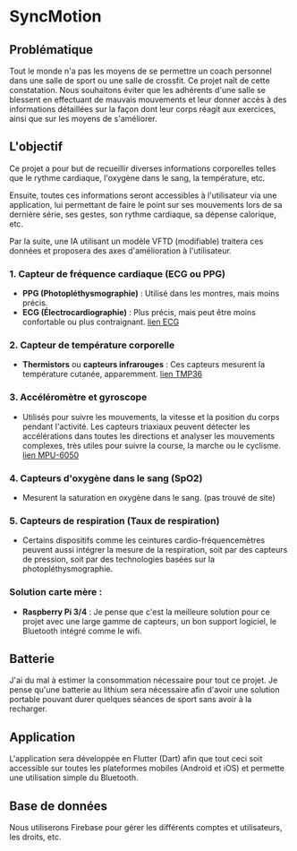 # SyncMotion

## Problématique

Tout le monde n'a pas les moyens de se permettre un coach personnel dans une salle de sport ou une salle de crossfit. Ce projet naît de cette constatation. Nous souhaitons éviter que les adhérents d'une salle se blessent en effectuant de mauvais mouvements et leur donner accès à des informations détaillées sur la façon dont leur corps réagit aux exercices, ainsi que sur les moyens de s'améliorer.

## L'objectif

Ce projet a pour but de recueillir diverses informations corporelles telles que le rythme cardiaque, l'oxygène dans le sang, la température, etc.

Ensuite, toutes ces informations seront accessibles à l'utilisateur via une application, lui permettant de faire le point sur ses mouvements lors de sa dernière série, ses gestes, son rythme cardiaque, sa dépense calorique, etc.

Par la suite, une IA utilisant un modèle VFTD (modifiable) traitera ces données et proposera des axes d'amélioration à l'utilisateur.

### 1. **Capteur de fréquence cardiaque (ECG ou PPG)**
   - **PPG (Photopléthysmographie)** : Utilisé dans les montres, mais moins précis.
   - **ECG (Électrocardiographie)** : Plus précis, mais peut être moins confortable ou plus contraignant. [lien ECG](https://www.sparkfun.com/products/12969)

### 2. **Capteur de température corporelle**
   - **Thermistors** ou **capteurs infrarouges** : Ces capteurs mesurent la température cutanée, apparemment. [lien TMP36](https://www.sparkfun.com/products/10988)
   
### 3. **Accéléromètre et gyroscope**
   - Utilisés pour suivre les mouvements, la vitesse et la position du corps pendant l'activité. Les capteurs triaxiaux peuvent détecter les accélérations dans toutes les directions et analyser les mouvements complexes, très utiles pour suivre la course, la marche ou le cyclisme. [lien MPU-6050](https://www.sparkfun.com/products/10937) 

### 4. **Capteurs d'oxygène dans le sang (SpO2)**
   - Mesurent la saturation en oxygène dans le sang. (pas trouvé de site)

### 5. **Capteurs de respiration (Taux de respiration)**
   - Certains dispositifs comme les ceintures cardio-fréquencemètres peuvent aussi intégrer la mesure de la respiration, soit par des capteurs de pression, soit par des technologies basées sur la photopléthysmographie.

### Solution carte mère :
   - **Raspberry Pi 3/4** : Je pense que c'est la meilleure solution pour ce projet avec une large gamme de capteurs, un bon support logiciel, le Bluetooth intégré comme le wifi.

## Batterie
J'ai du mal à estimer la consommation nécessaire pour tout ce projet. Je pense qu'une batterie au lithium sera nécessaire afin d'avoir une solution portable pouvant durer quelques séances de sport sans avoir à la recharger.

## Application
L'application sera développée en Flutter (Dart) afin que tout ceci soit accessible sur toutes les plateformes mobiles (Android et iOS) et permette une utilisation simple du Bluetooth.

## Base de données
Nous utiliserons Firebase pour gérer les différents comptes et utilisateurs, les droits, etc.